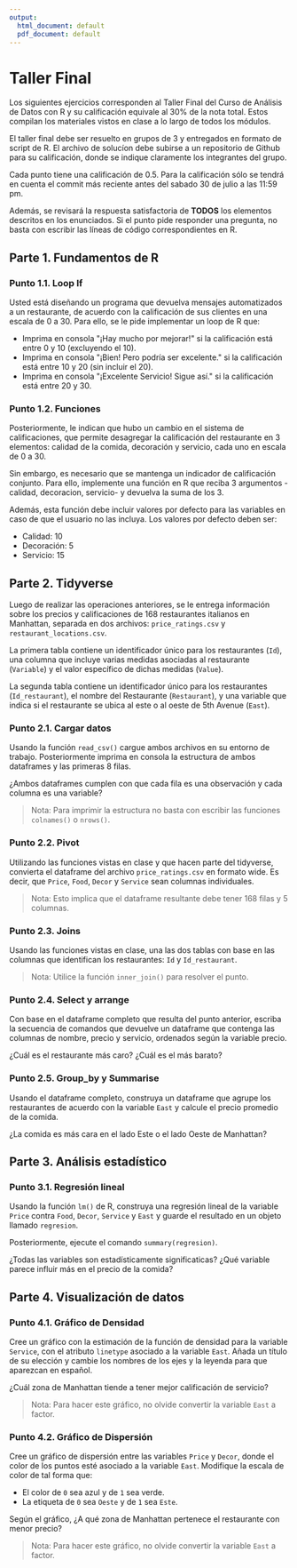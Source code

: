 ```yaml
---
output:
  html_document: default
  pdf_document: default
---
```

# Taller Final

Los siguientes ejercicios corresponden al Taller Final del Curso de Análisis de Datos con R y su calificación equivale al 30% de la nota total. Estos compilan los materiales vistos en clase a lo largo de todos los módulos. 

El taller final debe ser resuelto en grupos de 3 y entregados en formato de script de R. El archivo de solucíon debe subirse a un repositorio de Github para su calificación, donde se indique claramente los integrantes del grupo.

Cada punto tiene una calificación de 0.5. Para la calificación sólo se tendrá en cuenta el commit más reciente antes del sabado 30 de julio a las 11:59 pm.

Además, se revisará la respuesta satisfactoria de **TODOS** los elementos descritos en los enunciados. Si el punto pide responder una pregunta, no basta con escribir las líneas de código correspondientes en R.

## Parte 1. Fundamentos de R

### Punto 1.1. Loop If

Usted está diseñando un programa que devuelva mensajes automatizados a un restaurante, de acuerdo con la calificación de sus clientes en una escala de 0 a 30. Para ello, se le pide implementar un loop de R que:

- Imprima en consola "¡Hay mucho por mejorar!" si la calificación está entre 0 y 10 (excluyendo el 10).
- Imprima en consola "¡Bien! Pero podría ser excelente." si la calificación está entre 10 y 20 (sin incluir el 20).
- Imprima en consola "¡Excelente Servicio! Sigue así." si la calificación está entre 20 y 30.

### Punto 1.2. Funciones

Posteriormente, le indican que hubo un cambio en el sistema de calificaciones, que permite desagregar la calificación del restaurante en 3 elementos: calidad de la comida, decoración y servicio, cada uno en escala de 0 a 30.

Sin embargo, es necesario que se mantenga un indicador de calificación conjunto. Para ello, implemente una función en R que reciba 3 argumentos -calidad, decoracion, servicio- y devuelva la suma de los 3.

Además, esta función debe incluir valores por defecto para las variables en caso de que el usuario no las incluya. Los valores por defecto deben ser:

- Calidad: 10
- Decoración: 5
- Servicio: 15

## Parte 2. Tidyverse

Luego de realizar las operaciones anteriores, se le entrega información sobre los precios y calificaciones de 168 restaurantes italianos en Manhattan, separada en dos archivos: `price_ratings.csv` y `restaurant_locations.csv`.

La primera tabla contiene un identificador único para los restaurantes (`Id`), una columna que incluye varias medidas asociadas al restaurante (`Variable`) y el valor específico de dichas medidas (`Value`).

La segunda tabla contiene un identificador único para los restaurantes (`Id_restaurant`), el nombre del Restaurante (`Restaurant`), y una variable que indica si el restaurante se ubica al este o al oeste de 5th Avenue (`East`).

### Punto 2.1. Cargar datos

Usando la función `read_csv()` cargue ambos archivos en su entorno de trabajo. Posteriormente imprima en consola la estructura de ambos dataframes y las primeras 8 filas.

¿Ambos dataframes cumplen con que cada fila es una observación y cada columna es una variable?

> Nota: Para imprimir la estructura no basta con escribir las funciones `colnames()` o `nrows()`.

### Punto 2.2. Pivot

Utilizando las funciones vistas en clase y que hacen parte del tidyverse, convierta el dataframe del archivo `price_ratings.csv` en formato wide. Es decir, que `Price`, `Food`, `Decor` y `Service` sean columnas individuales.

> Nota: Esto implica que el dataframe resultante debe tener 168 filas y 5 columnas.

### Punto 2.3. Joins

Usando las funciones vistas en clase, una las dos tablas con base en las columnas que identifican los restaurantes: `Id` y `Id_restaurant`.

> Nota: Utilice la función `inner_join()` para resolver el punto.

### Punto 2.4. Select y arrange

Con base en el dataframe completo que resulta del punto anterior, escriba la secuencia de comandos que devuelve un dataframe que contenga las columnas de nombre, precio y servicio, ordenados según la variable precio. 

¿Cuál es el restaurante más caro? ¿Cuál es el más barato?

### Punto 2.5. Group_by y Summarise

Usando el dataframe completo, construya un dataframe que agrupe los restaurantes de acuerdo con la variable `East` y calcule el precio promedio de la comida.

¿La comida es más cara en el lado Este o el lado Oeste de Manhattan?

## Parte 3. Análisis estadístico

### Punto 3.1. Regresión lineal

Usando la función `lm()` de R, construya una regresión lineal de la variable `Price` contra `Food`, `Decor`, `Service` y `East` y guarde el resultado en un objeto llamado `regresion`.

Posteriormente, ejecute el comando `summary(regresion)`.

¿Todas las variables son estadísticamente significaticas? ¿Qué variable parece influir más en el precio de la comida?

## Parte 4. Visualización de datos

### Punto 4.1. Gráfico de Densidad

Cree un gráfico con la estimación de la función de densidad para la variable `Service`, con el atributo `linetype` asociado a la variable `East`. Añada un título de su elección y cambie los nombres de los ejes y la leyenda para que aparezcan en español.

¿Cuál zona de Manhattan tiende a tener mejor calificación de servicio?

> Nota: Para hacer este gráfico, no olvide convertir la variable `East` a factor.

### Punto 4.2. Gráfico de Dispersión

Cree un gráfico de dispersión entre las variables `Price` y `Decor`, donde el color de los puntos esté asociado a la variable `East`. Modifique la escala de color de tal forma que:

- El color de `0` sea azul y de `1` sea verde.
- La etiqueta de `0` sea `Oeste` y de `1` sea `Este`.

Según el gráfico, ¿A qué zona de Manhattan pertenece el restaurante con menor precio?

> Nota: Para hacer este gráfico, no olvide convertir la variable `East` a factor.
